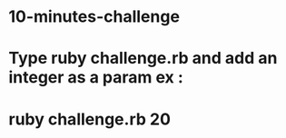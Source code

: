 # 10-minutes-challenge
# Type ruby challenge.rb and add an integer as a param ex :
# ruby challenge.rb 20